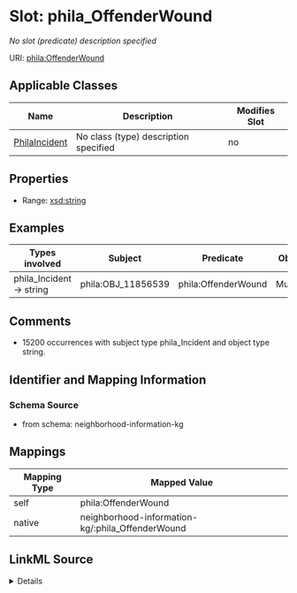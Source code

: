 

# Slot: phila_OffenderWound


_No slot (predicate) description specified_





URI: [phila:OffenderWound](https://metadata.phila.gov/OffenderWound)



<!-- no inheritance hierarchy -->





## Applicable Classes

| Name | Description | Modifies Slot |
| --- | --- | --- |
| [PhilaIncident](../classes/PhilaIncident.md) | No class (type) description specified |  no  |







## Properties

* Range: [xsd:string](xsd:string)






## Examples

| Types involved | Subject | Predicate | Object |
| --- | --- | --- | --- |
| phila_Incident → string | phila:OBJ_11856539 | phila:OffenderWound | Multiple |


## Comments

* 15200 occurrences with subject type phila_Incident and object type string.

## Identifier and Mapping Information







### Schema Source


* from schema: neighborhood-information-kg




## Mappings

| Mapping Type | Mapped Value |
| ---  | ---  |
| self | phila:OffenderWound |
| native | neighborhood-information-kg/:phila_OffenderWound |




## LinkML Source

<details>
```yaml
name: phila_OffenderWound
description: No slot (predicate) description specified
comments:
- 15200 occurrences with subject type phila_Incident and object type string.
examples:
- description: phila_Incident → string
  object:
    example_object: Multiple
    example_object_type: string
    example_predicate: phila:OffenderWound
    example_subject: phila:OBJ_11856539
    example_subject_type: phila_Incident
from_schema: neighborhood-information-kg
rank: 1000
slot_uri: phila:OffenderWound
alias: phila_OffenderWound
domain_of:
- phila_Incident
range: string

```
</details>
